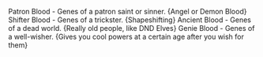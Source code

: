 Patron Blood - Genes of a patron saint or sinner. {Angel or Demon Blood}
Shifter Blood - Genes of a trickster. {Shapeshifting}
Ancient Blood - Genes of a dead world. {Really old people, like DND Elves}
Genie Blood - Genes of a well-wisher. {Gives you cool powers at a certain age after you wish for them}
